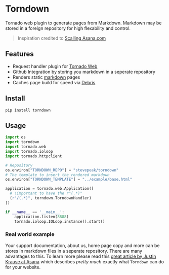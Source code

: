 # Torndown 
Tornado web plugin to generate pages from Markdown.
Markdown may be stored in a foreign repository for high flexability and control.

> Inspiration credited to [Scalling Asana.com][3]

## Features
- Request handler plugin for [Tornado Web][1]
- Github Integration by storing you markdown in a seperate repository
- Renders static [markdown][2] pages
- Caches page build for speed via [Debris][4]

## Install
`pip install torndown`

## Usage

```python
import os
import torndown
import tornado.web
import tornado.ioloop
import tornado.httpclient

# Repository
os.environ["TORNDOWN_REPO"] = "stevepeak/torndown"
# The template to insert the rendered markdown
os.environ["TORNDOWN_TEMPLATE"] = "../example/base.html"

application = tornado.web.Application([
  # !important to have the r"(.*)"
  (r"/(.*)", torndown.TorndownHandler)
])

if __name__ == '__main__':
    application.listen(8888)
    tornado.ioloop.IOLoop.instance().start()
```


### Real world example

Your support documentation, about us, home page copy and more can be stores in markdown files
in a seperate repository. There are many advantages to this. To learn more please read this
[great article by Justin Krause at Asana][3] which describes *pretty much* exactly what
`Torndown` can do for your website.

[1]: http://www.tornadoweb.org/
[2]: http://daringfireball.net/projects/markdown/
[3]: http://eng.asana.com/2014/02/scaling-asana-com/
[4]: https://github.com/stevepeak/debris
